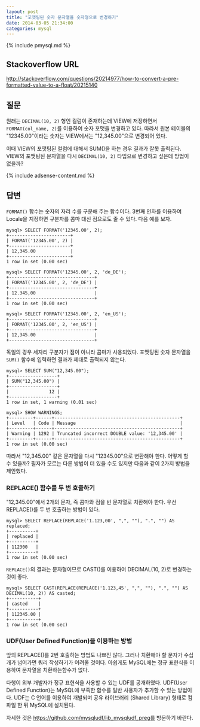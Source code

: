 ```yaml
---
layout: post
title: "포맷팅된 숫자 문자열을 숫자형으로 변경하기"
date: 2014-03-05 21:34:00
categories: mysql
---
```


{% include pmysql.md %}

## Stackoverflow URL

http://stackoverflow.com/questions/20214977/how-to-convert-a-pre-formatted-value-to-a-float/20215140

## 질문

원래는 `DECIMAL(10, 2)` 형인 컬럼이 존재하는데 VIEW에 저장하면서 `FORMAT(col_name, 2)`를 이용하여 숫자 포맷을 변경하고 있다. 따라서 원본 테이블의 "12345.00"이라는 숫자는 VIEW에서는 "12,345.00"으로 변경되어 있다.

이때 VIEW의 포맷팅된 컬럼에 대해서 SUM()을 하는 경우 결과가 잘못 출력된다. VIEW의 포맷팅된 문자열을 다시 `DECIMAL(10, 2)` 타입으로 변경하고 싶은데 방법이 없을까?

{% include adsense-content.md %}

## 답변

`FORMAT()` 함수는 숫자의 자리 수를 구분해 주는 함수이다. 3번째 인자를 이용하여 Locale을 지정하면 구분자를 콤마 대신 점으로도 줄 수 있다. 다음 예를 보자.

    mysql> SELECT FORMAT('12345.00', 2);
    +-----------------------+
    | FORMAT('12345.00', 2) |
    +-----------------------+
    | 12,345.00             |
    +-----------------------+
    1 row in set (0.00 sec)
 
    mysql> SELECT FORMAT('12345.00', 2, 'de_DE');
    +--------------------------------+
    | FORMAT('12345.00', 2, 'de_DE') |
    +--------------------------------+
    | 12.345,00                      |
    +--------------------------------+
    1 row in set (0.00 sec)
     
    mysql> SELECT FORMAT('12345.00', 2, 'en_US');
    +--------------------------------+
    | FORMAT('12345.00', 2, 'en_US') |
    +--------------------------------+
    | 12,345.00                      |
    +--------------------------------+

독일의 경우 세자리 구분자가 점이 아니라 콤마가 사용되었다. 포맷팅된 숫자 문자열을 `SUM()` 함수에 입력하면 결과가 제대로 출력되지 않는다.

    mysql> SELECT SUM("12,345.00");
    +------------------+
    | SUM("12,345.00") |
    +------------------+
    |               12 |
    +------------------+
    1 row in set, 1 warning (0.01 sec)
     
    mysql> SHOW WARNINGS;
    +---------+------+-----------------------------------------------+
    | Level   | Code | Message                                       |
    +---------+------+-----------------------------------------------+
    | Warning | 1292 | Truncated incorrect DOUBLE value: '12,345.00' |
    +---------+------+-----------------------------------------------+
    1 row in set (0.00 sec)

따라서 "12,345.00" 같은 문자열을 다시 "12345.00"으로 변환해야 한다. 어떻게 할 수 있을까? 필자가 모르는 다른 방법이 더 있을 수도 있지만 다음과 같이 2가지 방법을 제안했다.

### REPLACE() 함수를 두 번 호출하기

"12,345.00"에서 2개의 문자, 즉 콤마와 점을 빈 문자열로 치환해야 한다. 우선 REPLACE()를 두 번 호출하는 방법이 있다.

    mysql> SELECT REPLACE(REPLACE('1.123,00', ",", ""), ".", "") AS replaced;
    +----------+
    | replaced |
    +----------+
    | 112300   |
    +----------+
    1 row in set (0.00 sec)

`REPLACE()`의 결과는 문자형이므로 CAST()를 이용하여 DECIMAL(10, 2)로 변경하는 것이 좋다.

    mysql> SELECT CAST(REPLACE(REPLACE('1.123,45', ",", ""), ".", "") AS DECIMAL(10, 2)) AS casted;
    +-----------+
    | casted    |
    +-----------+
    | 112345.00 |
    +-----------+
    1 row in set (0.00 sec)

### UDF(User Defined Function)을 이용하는 방법

앞의 REPLACE()를 2번 호출하는 방법도 나쁘진 않다. 그러나 치환해야 할 문자가 수십 개가 넘어가면 쿼리 작성하기가 어려울 것이다. 아쉽게도 MySQL에는 정규 표현식을 이용하여 문자열을 치환하는함수가 없다.

다행이 외부 개발자가 정규 표현식을 사용할 수 있는 UDF를 공개하였다. UDF(User Defined Function)는 MySQL에 부족한 함수를 일반 사용자가 추가할 수 있는 방법이다. UDF는 C 언어를 이용하여 개발되며 공유 라이브러리 (Shared Library) 형태로 컴파일 한 뒤 MySQL에 설치된다.

자세한 것은 https://github.com/mysqludf/lib_mysqludf_preg를 방문하기 바란다.
